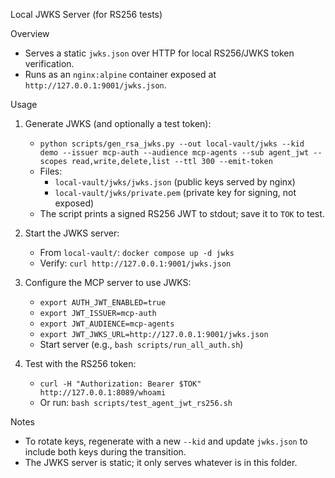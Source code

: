 Local JWKS Server (for RS256 tests)

Overview
- Serves a static `jwks.json` over HTTP for local RS256/JWKS token verification.
- Runs as an `nginx:alpine` container exposed at `http://127.0.0.1:9001/jwks.json`.

Usage
1) Generate JWKS (and optionally a test token):
   - `python scripts/gen_rsa_jwks.py --out local-vault/jwks --kid demo --issuer mcp-auth --audience mcp-agents --sub agent_jwt --scopes read,write,delete,list --ttl 300 --emit-token`
   - Files:
     - `local-vault/jwks/jwks.json` (public keys served by nginx)
     - `local-vault/jwks/private.pem` (private key for signing, not exposed)
   - The script prints a signed RS256 JWT to stdout; save it to `TOK` to test.

2) Start the JWKS server:
   - From `local-vault/`: `docker compose up -d jwks`
   - Verify: `curl http://127.0.0.1:9001/jwks.json`

3) Configure the MCP server to use JWKS:
   - `export AUTH_JWT_ENABLED=true`
   - `export JWT_ISSUER=mcp-auth`
   - `export JWT_AUDIENCE=mcp-agents`
   - `export JWT_JWKS_URL=http://127.0.0.1:9001/jwks.json`
   - Start server (e.g., `bash scripts/run_all_auth.sh`)

4) Test with the RS256 token:
   - `curl -H "Authorization: Bearer $TOK" http://127.0.0.1:8089/whoami`
   - Or run: `bash scripts/test_agent_jwt_rs256.sh`

Notes
- To rotate keys, regenerate with a new `--kid` and update `jwks.json` to include both keys during the transition.
- The JWKS server is static; it only serves whatever is in this folder.

